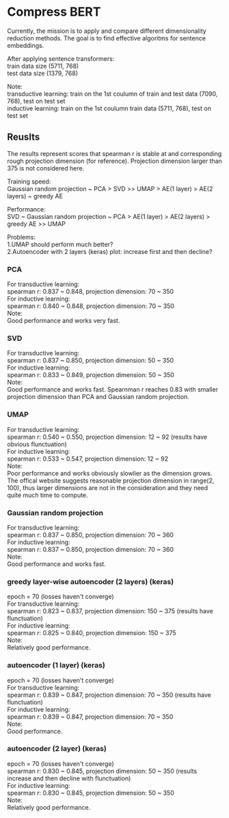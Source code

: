 # Compress BERT
Currently, the mission is to apply and compare different dimensionality reduction methods. The goal is to find effective algoritms for sentence embeddings. 

After applying sentence transformers: \
train data size (5711, 768) \
test data size (1379, 768) 

Note: \
transductive learning: train on the 1st coulumn of train and test data (7090, 768), test on test set \
inductive learning: train on the 1st coulumn train data (5711, 768), test on test set 

## Reuslts
The results represent scores that spearman r is stable at and corresponding rough projection dimension (for reference). Projection dimension larger than 375 is not considered here. 


Training speed:\
Gaussian random projection ~ PCA > SVD >> UMAP > AE(1 layer) > AE(2 layers) ~ greedy AE 

Performance:\
SVD ~ Gaussian random projection ~ PCA > AE(1 layer) > AE(2 layers) > greedy AE >> UMAP 

Problems: \
1.UMAP should perform much better? \
2.Autoencoder with 2 layers (keras) plot: increase first and then decline?


### PCA
For transductive learning:\
spearman r: 0.837 ~ 0.848, projection dimension: 70 ~ 350 \
For inductive learning:\
spearman r: 0.840 ~ 0.848, projection dimension: 70 ~ 350  \
Note:\
Good performance and works very fast.

### SVD
For transductive learning:\
spearman r: 0.837 ~ 0.850, projection dimension: 50 ~ 350 \
For inductive learning:\
spearman r: 0.833 ~ 0.849, projection dimension: 50 ~ 350  \
Note:\
Good performance and works fast. Spearnman r reaches 0.83 with smaller projection dimension than PCA and Gaussian random projection.

### UMAP
For transductive learning:\
spearman r: 0.540 ~ 0.550, projection dimension: 12 ~ 92 (results have obvious flunctuation)\
For inductive learning:\
spearman r: 0.533 ~ 0.547, projection dimension: 12 ~ 92 \
Note: \
Poor performance and works obviously slowlier as the dimension grows. The offical website suggests reasonable projection dimension in range(2, 100), thus larger dimensions are not in the consideration and they need quite much time to compute. 

### Gaussian random projection
For transductive learning:\
spearman r: 0.837 ~ 0.850, projection dimension: 70 ~ 360 \
For inductive learning:\
spearman r: 0.837 ~ 0.850, projection dimension: 70 ~ 360 \
Note:\
Good performance and works fast.

### greedy layer-wise autoencoder (2 layers) (keras)
epoch = 70 (losses haven't converge) \
For transductive learning:\
spearman r: 0.823 ~ 0.837, projection dimension: 150 ~ 375 (results have flunctuation)\
For inductive learning:\
spearman r: 0.825 ~ 0.840, projection dimension: 150 ~ 375 \
Note:\
Relatively good performance.

### autoencoder (1 layer) (keras)
epoch = 70 (losses haven't converge) \
For transductive learning:\
spearman r: 0.839 ~ 0.847, projection dimension: 70 ~ 350 (results have flunctuation)\
For inductive learning:\
spearman r: 0.839 ~ 0.847, projection dimension: 70 ~ 350 \
Note:\
Good performance.

### autoencoder (2 layer) (keras)
epoch = 70 (losses haven't converge) \
spearman r: 0.830 ~ 0.845, projection dimension: 50 ~ 350 (results increase and then decline with flunctuation)\
For inductive learning:\
spearman r: 0.830 ~ 0.845, projection dimension: 50 ~ 350 \
Note:\
Relatively good performance.
